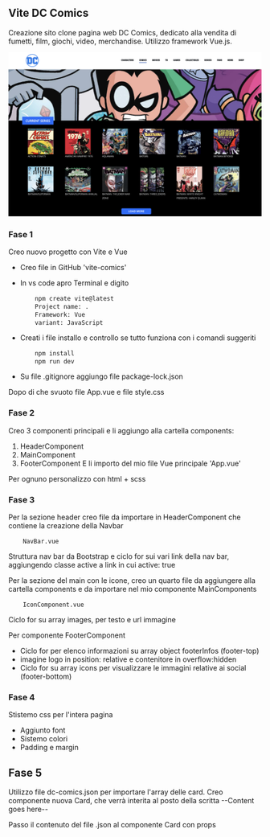 ## Vite DC Comics 

Creazione sito clone pagina web DC Comics, dedicato alla vendita di fumetti, film, giochi, video, merchandise.
Utilizzo framework Vue.js.

![homepage](/src/assets/images/Screenshot%202024-01-31%20alle%2015.16.35.png)

### Fase 1
Creo nuovo progetto con Vite e Vue 
* Creo file in GitHub 'vite-comics'
* In vs code apro Terminal e digito 
    ```sm 
        npm create vite@latest
        Project name: .
        Framework: Vue
        variant: JavaScript
    ```
* Creati i file installo e controllo se tutto funziona con i comandi suggeriti 
    ```sm
        npm install
        npm run dev
    ```

* Su file .gitignore aggiungo file package-lock.json

Dopo di che svuoto file App.vue e file style.css

### Fase 2
Creo 3 componenti principali e li aggiungo alla cartella components:
1. HeaderComponent
2. MainComponent
3. FooterComponent
E li importo del mio file Vue principale 'App.vue'

Per ognuno personalizzo con html + scss 

### Fase 3
Per la sezione header creo file da importare in HeaderComponent che contiene la creazione della Navbar 
```sm
    NavBar.vue
```
Struttura nav bar da Bootstrap e ciclo for sui vari link della nav bar, aggiungendo classe active a link in cui active: true

Per la sezione del main con le icone, creo un quarto file da aggiungere alla cartella components e da importare nel mio componente MainComponents
```sm
    IconComponent.vue
```
Ciclo for su array images, per testo e url immagine 

Per componente FooterComponent
* Ciclo for per elenco informazioni su array object footerInfos (footer-top)
* imagine logo in position: relative e contenitore in overflow:hidden 
* Ciclo for su array icons per visualizzare le immagini relative ai social (footer-bottom)

### Fase 4 
Stistemo css per l'intera pagina
* Aggiunto font
* Sistemo colori
* Padding e margin 

## Fase 5 
Utilizzo file dc-comics.json per importare l'array delle card.
Creo componente nuova Card, che verrà interita al posto della scritta 
--Content goes here--

Passo il contenuto del file .json al componente Card con props 